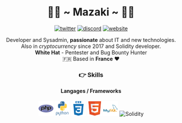 <div id="header" align="center">

# 👨‍🔧 ~ Mazaki ~ 👨‍🔧
  
[![twitter](https://img.shields.io/badge/twitter--lightgrey?style=social&logo=twitter)](https://twitter.com/mazaki_eth)
[![discord](https://img.shields.io/badge/discord--lightgrey?style=social&logo=discord)](Mazaki#1598)
[![website](https://img.shields.io/badge/website--lightgrey?style=social&logo=website)](https://mazaki.fr)

Developer and Sysadmin, <b>passionate</b> about IT and new technologies.<br />
Also in <i>cryptocurrency</i> since 2017 and Solidity developer.<br />
<b>White Hat</b> - Pentester and Bug Bounty Hunter<br />
🇫🇷 Based in <b>France</b> ♥️

### :point_right: Skills
#### Langages / Frameworks
<div>
  <img src="https://github.com/devicons/devicon/blob/master/icons/php/php-original.svg" title="PHP" alt="PHP" width="40" height="40"/>
  <img src="https://github.com/devicons/devicon/blob/master/icons/python/python-original-wordmark.svg" title="Python" alt="Python" width="40" height="40"/>
  <img src="https://github.com/devicons/devicon/blob/master/icons/css3/css3-plain-wordmark.svg"  title="CSS3" alt="CSS" width="40" height="40"/>
  <img src="https://github.com/devicons/devicon/blob/master/icons/html5/html5-original.svg" title="HTML5" alt="HTML" width="40" height="40"/  
  <img src="https://github.com/devicons/devicon/blob/master/icons/javascript/javascript-original.svg" title="JavaScript" alt="JavaScript" width="40" height="40"/>  
  <img src="https://github.com/devicons/devicon/blob/master/icons/mysql/mysql-original-wordmark.svg" title="MySQL"  alt="MySQL" width="40" height="40"/>  
  <img src="https://upload.wikimedia.org/wikipedia/commons/thumb/9/98/Solidity_logo.svg/386px-Solidity_logo.svg.png" title="Solidity"  alt="Solidity" width="40" height="40"/>  
</div>
</div>

</div>

